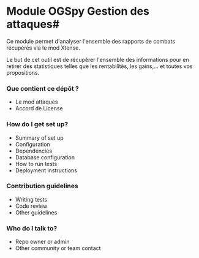 # Module OGSpy Gestion des attaques#

Ce module permet d'analyser l'ensemble des rapports de combats récupérés via le mod Xtense.

Le but de cet outil est de récupérer l'ensemble des informations pour en retirer des statistiques telles que les rentabilités, les gains,... et toutes vos propositions.

### Que contient ce dépôt ? ###

* Le mod attaques
* Accord de License

### How do I get set up? ###

* Summary of set up
* Configuration
* Dependencies
* Database configuration
* How to run tests
* Deployment instructions

### Contribution guidelines ###

* Writing tests
* Code review
* Other guidelines

### Who do I talk to? ###

* Repo owner or admin
* Other community or team contact